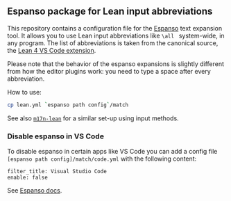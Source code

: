 ## Espanso package for Lean input abbreviations

This repository contains a configuration file
for the [Espanso](https://espanso.org/) text expansion tool.
It allows you to use Lean input abbreviations
like `\all `
system-wide, in any program.
The list of abbreviations is taken from the canonical source,
the [Lean 4 VS Code extension](https://github.com/leanprover/vscode-lean4/blob/master/vscode-lean4/src/abbreviation/abbreviations.json).

Please note that the behavior of the espanso expansions
is slightly different from how the editor plugins work:
you need to type a space after every abbreviation.

How to use:
```bash
cp lean.yml `espanso path config`/match
```

See also [`m17n-lean`](https://github.com/gebner/m17n-lean)
for a similar set-up using input methods.

### Disable espanso in VS Code
To disable espanso in certain apps like VS Code you can add a config
file `[espanso path config]/match/code.yml` with the following content:

```
filter_title: Visual Studio Code
enable: false
```

See [Espanso docs](https://espanso.org/docs/configuration/app-specific-configurations/).
